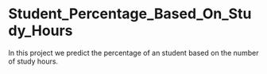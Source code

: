 # Student_Percentage_Based_On_Study_Hours
In this project we predict the percentage of an student based on the number of study hours.
